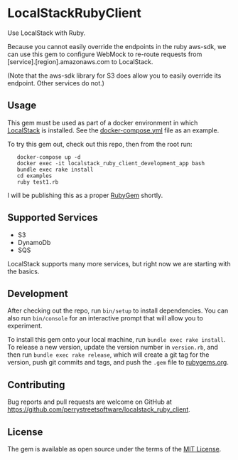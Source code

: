 # LocalStackRubyClient

Use LocalStack with Ruby.

Because you cannot easily override the endpoints in the ruby aws-sdk, we can use this gem to configure WebMock to re-route requests from [service].[region].amazonaws.com to LocalStack.

(Note that the aws-sdk library for S3 does allow you to easily override its endpoint. Other services do not.)

## Usage

This gem must be used as part of a docker environment in which [LocalStack](https://github.com/localstack/localstack) is installed. See the [docker-compose.yml](https://github.com/perrystreetsoftware/localstack_ruby_client/blob/master/docker-compose.yml) file as an example.

To try this gem out, check out this repo, then from the root run:

```
   docker-compose up -d
   docker exec -it localstack_ruby_client_development_app bash
   bundle exec rake install
   cd examples
   ruby test1.rb
```

I will be publishing this as a proper [RubyGem](https://www.rubygems.org) shortly.

## Supported Services

- S3
- DynamoDb
- SQS

LocalStack supports many more services, but right now we are starting with the basics.

## Development

After checking out the repo, run `bin/setup` to install dependencies. You can also run `bin/console` for an interactive prompt that will allow you to experiment.

To install this gem onto your local machine, run `bundle exec rake install`. To release a new version, update the version number in `version.rb`, and then run `bundle exec rake release`, which will create a git tag for the version, push git commits and tags, and push the `.gem` file to [rubygems.org](https://rubygems.org).

## Contributing

Bug reports and pull requests are welcome on GitHub at https://github.com/perrystreetsoftware/localstack_ruby_client.

## License

The gem is available as open source under the terms of the [MIT License](http://opensource.org/licenses/MIT).
